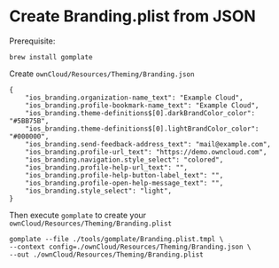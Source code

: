 # Create Branding.plist from JSON

Prerequisite:

```
brew install gomplate
```

Create `ownCloud/Resources/Theming/Branding.json`


```
{
    "ios_branding.organization-name_text": "Example Cloud",
    "ios_branding.profile-bookmark-name_text": "Example Cloud",
    "ios_branding.theme-definitions$[0].darkBrandColor_color": "#5BB75B",
    "ios_branding.theme-definitions$[0].lightBrandColor_color": "#000000",
    "ios_branding.send-feedback-address_text": "mail@example.com",
    "ios_branding.profile-url_text": "https://demo.owncloud.com",
    "ios_branding.navigation.style_select": "colored",
    "ios_branding.profile-help-url_text": "",
    "ios_branding.profile-help-button-label_text": "",
    "ios_branding.profile-open-help-message_text": "",
    "ios_branding.style_select": "light",
}
```

Then execute `gomplate` to create your `ownCloud/Resources/Theming/Branding.plist`

```
gomplate --file ./tools/gomplate/Branding.plist.tmpl \
--context config=./ownCloud/Resources/Theming/Branding.json \
--out ./ownCloud/Resources/Theming/Branding.plist
```
